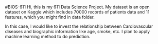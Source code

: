 #BIOS-611
Hi, this is my 611 Data Science Project. My dataset is an open dataset on Kaggle which includes 70000 records of patients data and 11 features, which you might find in data folder. 

In this case, I would like to invest the relationship between Cardiovascular diseases and biographic information like age, smoke, etc. I plan to apply machine learning method to do prediction.